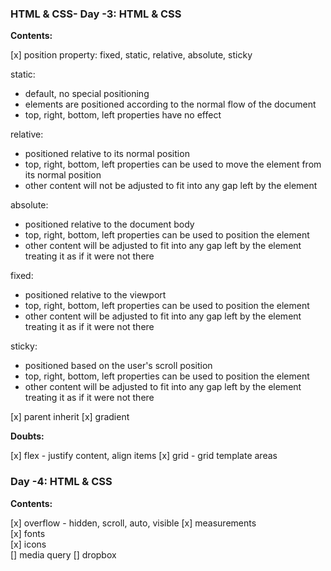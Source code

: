 ### HTML & CSS- Day -3: HTML & CSS

**Contents:**

[x] position property: fixed, static, relative, absolute, sticky

static:

- default, no special positioning
- elements are positioned according to the normal flow of the document
- top, right, bottom, left properties have no effect

relative:

- positioned relative to its normal position
- top, right, bottom, left properties can be used to move the element from its normal position
- other content will not be adjusted to fit into any gap left by the element

absolute:

- positioned relative to the document body
- top, right, bottom, left properties can be used to position the element
- other content will be adjusted to fit into any gap left by the element treating it as if it were not there

fixed:

- positioned relative to the viewport
- top, right, bottom, left properties can be used to position the element
- other content will be adjusted to fit into any gap left by the element treating it as if it were not there

sticky:

- positioned based on the user's scroll position
- top, right, bottom, left properties can be used to position the element
- other content will be adjusted to fit into any gap left by the element treating it as if it were not there

[x] parent inherit
[x] gradient

**Doubts:**

[x] flex - justify content, align items
[x] grid - grid template areas

### Day -4: HTML & CSS

**Contents:**

[x] overflow - hidden, scroll, auto, visible
[x] measurements  
[x] fonts  
[x] icons  
[] media query
[] dropbox
